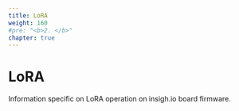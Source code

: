 ```yaml
---
title: LoRA
weight: 160
#pre: "<b>2. </b>"
chapter: true
---
```


# LoRA

Information specific on LoRA operation on insigh.io board firmware.
